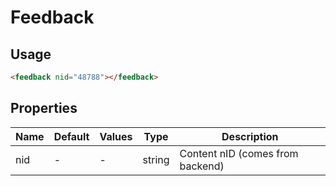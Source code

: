 # Feedback

## Usage

```html
<feedback nid="48788"></feedback>
```

## Properties

| Name | Default | Values | Type   | Description                      |
|------|---------|--------|--------|----------------------------------|
| nid  | -       | -      | string | Content nID (comes from backend) |
